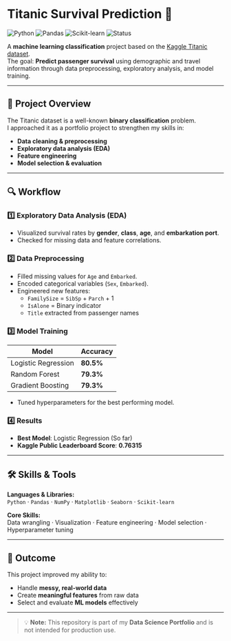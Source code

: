 # Titanic Survival Prediction 🚢

![Python](https://img.shields.io/badge/Python-3.8+-blue.svg)
![Pandas](https://img.shields.io/badge/Pandas-Data%20Analysis-yellow.svg)
![Scikit-learn](https://img.shields.io/badge/Scikit--learn-ML-orange.svg)
![Status](https://img.shields.io/badge/Status-Portfolio%20Project-success.svg)

A **machine learning classification** project based on the [Kaggle Titanic dataset](https://www.kaggle.com/c/titanic).  
The goal: **Predict passenger survival** using demographic and travel information through data preprocessing, exploratory analysis, and model training.

---

## 📌 Project Overview
The Titanic dataset is a well-known **binary classification** problem.  
I approached it as a portfolio project to strengthen my skills in:
- **Data cleaning & preprocessing**
- **Exploratory data analysis (EDA)**
- **Feature engineering**
- **Model selection & evaluation**

---

## 🔍 Workflow

### 1️⃣ Exploratory Data Analysis (EDA)
- Visualized survival rates by **gender**, **class**, **age**, and **embarkation port**.
- Checked for missing data and feature correlations.

### 2️⃣ Data Preprocessing
- Filled missing values for `Age` and `Embarked`.
- Encoded categorical variables (`Sex`, `Embarked`).
- Engineered new features:
  - `FamilySize` = `SibSp` + `Parch` + 1
  - `IsAlone` = Binary indicator
  - `Title` extracted from passenger names

### 3️⃣ Model Training
| Model                | Accuracy |
|----------------------|--------------------|
| Logistic Regression  |  **80.5%** |
| Random Forest        |  **79.3%** |
| Gradient Boosting    |  **79.3%** |

- Tuned hyperparameters for the best performing model.

### 4️⃣ Results
- **Best Model**: Logistic Regression (So far) 
- **Kaggle Public Leaderboard Score**: **0.76315**

---

## 🛠 Skills & Tools
**Languages & Libraries:**  
`Python` · `Pandas` · `NumPy` · `Matplotlib` · `Seaborn` · `Scikit-learn`

**Core Skills:**  
Data wrangling · Visualization · Feature engineering · Model selection · Hyperparameter tuning

---

## 🎯 Outcome
This project improved my ability to:
- Handle **messy, real-world data**
- Create **meaningful features** from raw data
- Select and evaluate **ML models** effectively

---

> 💡 **Note:** This repository is part of my **Data Science Portfolio** and is not intended for production use.
